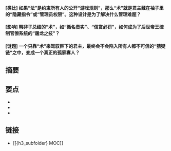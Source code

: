 #### [类比] 如果“法”是约束所有人的公开“游戏规则”，那么“术”就是君主藏在袖子里的“隐藏指令”或“管理员权限”。这种设计是为了解决什么管理难题？


#### [影响] 韩非子总结的“术”，如“循名责实”、“信赏必罚”，如何成为了后世帝王控制官僚系统的“屠龙之技”？


#### [谜题] 一个只靠“术”来驾驭臣下的君主，最终会不会陷入所有人都不可信的“猜疑链”之中，变成一个真正的孤家寡人？


## 摘要


## 要点

- 
- 
- 

## 链接

- [[{h3_subfolder} MOC]]
